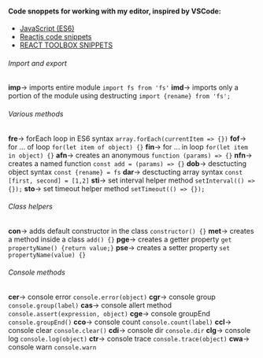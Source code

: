 #### Code snoppets for working with my editor, inspired by VSCode:
 - [JavaScript (ES6)](https://github.com/xabikos/vscode-javascript)
 - [Reactjs code snippets](https://marketplace.visualstudio.com/items?itemName=xabikos.ReactSnippets)
 - [REACT TOOLBOX SNIPPETS](https://marketplace.visualstudio.com/items?itemName=alechp.react-toolbox-snippets)

###### Import and export 
__imp__→	imports entire module ```import fs from 'fs'```
__imd__→	imports only a portion of the module using destructing ```import {rename} from 'fs';```


###### Various methods
__fre__→	forEach loop in ES6 syntax ```array.forEach(currentItem => {})```
__fof__→	for ... of loop ```for(let item of object) {}```
__fin__→	for ... in loop ```for(let item in object) {}```
__afn__→	creates an anonymous ```function (params) => {}```
__nfn__→	creates a named function ```const add = (params) => {}```
__dob__→	desctucting object syntax ```const {rename} = fs```
__dar__→	desctucting array syntax ```const [first, second] = [1,2]```
__sti__→	set interval helper method ```setInterval(() => {});```
__sto__→	set timeout helper method ```setTimeout(() => {});```


###### Class helpers
__con__→	adds default constructor in the class ```constructor() {}```
__met__→	creates a method inside a class ```add() {}```
__pge__→	creates a getter property ```get propertyName() {return value;}```
__pse__→	creates a setter property ```set propertyName(value) {}```

###### Console methods
__cer__→	console error ```console.error(object)```
__cgr__→	console group ```console.group(label)```
__cas__→	console allert method ```console.assert(expression, object)```
__cge__→	console groupEnd ```console.groupEnd()```
__cco__→	console count ```console.count(label)```
__ccl__→	console clear ```console.clear()```
__cdi__→	console dir ```console.dir```
__clg__→	console log ```console.log(object)```
__ctr__→	console trace ```console.trace(object)```
__cwa__→	console warn ```console.warn```
